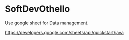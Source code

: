 # SoftDevOthello
Use google sheet for Data management.

https://developers.google.com/sheets/api/quickstart/java


